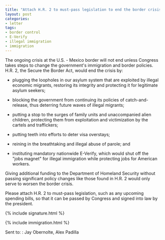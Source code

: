 ```yaml
---
title: "Attach H.R. 2 to must-pass legislation to end the border crisis"
layout: post
categories:
- letter
tags:
- border control
- E-Verify
- illegal immigration
- immigration
---
```


The ongoing crisis at the U.S. - Mexico border will not end unless Congress takes steps to change the government's immigration and border policies. H.R. 2, the Secure the Border Act, would end the crisis by:

- plugging the loopholes in our asylum system that are exploited by illegal economic migrants, restoring its integrity and protecting it for legitimate asylum seekers;

- blocking the government from continuing its policies of catch-and-release, thus deterring future waves of illegal migrants;

- putting a stop to the surges of family units and unaccompanied alien children, protecting them from exploitation and victimization by the cartels and traffickers;

- putting teeth into efforts to deter visa overstays;

- reining in the breathtaking and illegal abuse of parole; and

- instituting mandatory nationwide E-Verify, which would shut off the "jobs magnet" for illegal immigration while protecting jobs for American workers.

Giving additional funding to the Department of Homeland Security without passing significant policy changes like those found in H.R. 2 would only serve to worsen the border crisis.

Please attach H.R. 2 to must-pass legislation, such as any upcoming spending bills, so that it can be passed by Congress and signed into law by the president.

{% include signature.html %}

{% include immigration.html %}

Sent to:
: Jay Obernolte, Alex Padilla

